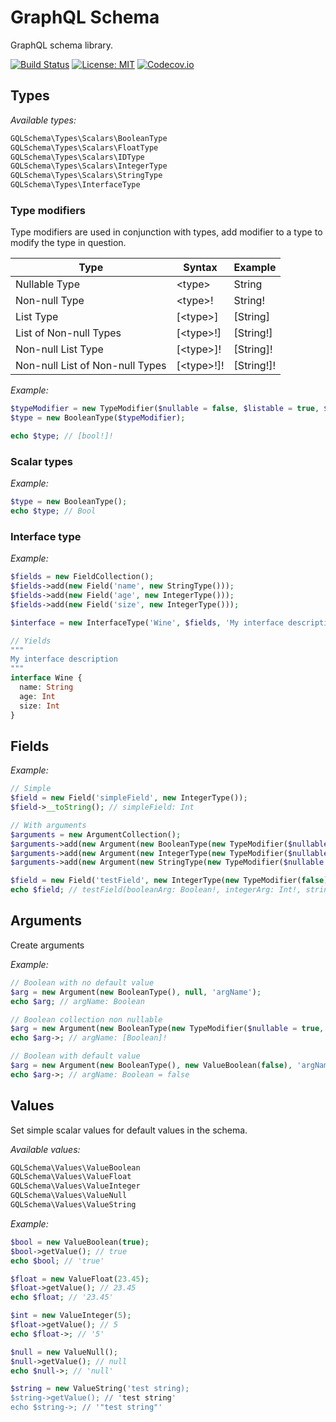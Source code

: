# GraphQL Schema

GraphQL schema library.

[![Build Status](https://travis-ci.org/oligus/schema.svg?branch=master)](https://travis-ci.org/oligus/schema)
[![License: MIT](https://img.shields.io/badge/License-MIT-yellow.svg)](https://opensource.org/licenses/MIT)
[![Codecov.io](https://codecov.io/gh/oligus/schema/branch/master/graphs/badge.svg)](https://codecov.io/gh/oligus/schema)

## Types

*Available types:*

```php
GQLSchema\Types\Scalars\BooleanType
GQLSchema\Types\Scalars\FloatType
GQLSchema\Types\Scalars\IDType
GQLSchema\Types\Scalars\IntegerType
GQLSchema\Types\Scalars\StringType
GQLSchema\Types\InterfaceType
```

### Type modifiers

Type modifiers are used in conjunction with types, add modifier to a type to modify the type in question.

Type                            | Syntax      | Example
--------------------------------| ----------- | -------
Nullable Type                   | \<type>     | String
Non-null Type                   | \<type>!    | String!
List Type                       | [\<type>]   | [String]
List of Non-null Types          | [\<type>!]  | [String!]
Non-null List Type              | [\<type>]!  | [String]!
Non-null List of Non-null Types | [\<type>!]! | [String!]!

*Example:*
```php
$typeModifier = new TypeModifier($nullable = false, $listable = true, $nullableList = false);
$type = new BooleanType($typeModifier);

echo $type; // [bool!]!
```

### Scalar types

*Example:*

```php
$type = new BooleanType();
echo $type; // Bool
```

### Interface type

*Example:*

```php
$fields = new FieldCollection();
$fields->add(new Field('name', new StringType()));
$fields->add(new Field('age', new IntegerType()));
$fields->add(new Field('size', new IntegerType()));

$interface = new InterfaceType('Wine', $fields, 'My interface description');

// Yields
"""
My interface description
"""
interface Wine {
  name: String  
  age: Int
  size: Int
}
```

## Fields

*Example:*

```php
// Simple
$field = new Field('simpleField', new IntegerType());
$field->__toString(); // simpleField: Int

// With arguments        
$arguments = new ArgumentCollection();
$arguments->add(new Argument(new BooleanType(new TypeModifier($nullable = false)), null, 'booleanArg'));
$arguments->add(new Argument(new IntegerType(new TypeModifier($nullable = false)), null, 'integerArg'));
$arguments->add(new Argument(new StringType(new TypeModifier($nullable = false)), new ValueString('test'), 'stringArg'));

$field = new Field('testField', new IntegerType(new TypeModifier(false)), $arguments);
echo $field; // testField(booleanArg: Boolean!, integerArg: Int!, stringArg: String! = "test"): Int!'

```

## Arguments

Create arguments

*Example:*

```php
// Boolean with no default value
$arg = new Argument(new BooleanType(), null, 'argName');
echo $arg; // argName: Boolean

// Boolean collection non nullable
$arg = new Argument(new BooleanType(new TypeModifier($nullable = true, $listable = true, $nullableList = false), null, 'argName');
echo $arg->; // argName: [Boolean]!

// Boolean with default value
$arg = new Argument(new BooleanType(), new ValueBoolean(false), 'argName');
echo $arg->; // argName: Boolean = false

```

## Values

Set simple scalar values for default values in the schema. 

*Available values:*

```php
GQLSchema\Values\ValueBoolean
GQLSchema\Values\ValueFloat
GQLSchema\Values\ValueInteger
GQLSchema\Values\ValueNull
GQLSchema\Values\ValueString
```

*Example:*

```php
$bool = new ValueBoolean(true);
$bool->getValue(); // true
echo $bool; // 'true'

$float = new ValueFloat(23.45);
$float->getValue(); // 23.45
echo $float; // '23.45'

$int = new ValueInteger(5);
$float->getValue(); // 5
echo $float->; // '5'

$null = new ValueNull();
$null->getValue(); // null
echo $null->; // 'null'

$string = new ValueString('test string);
$string->getValue(); // 'test string'
echo $string->; // '"test string"'
```
